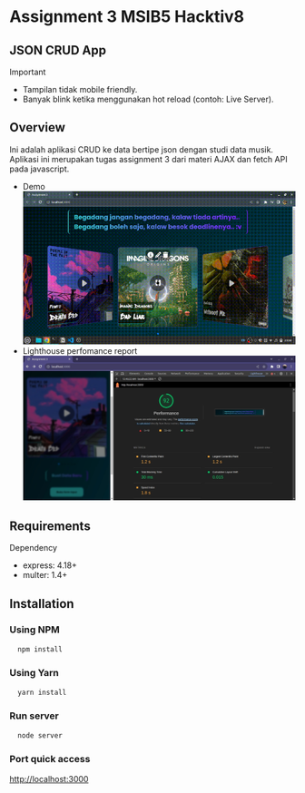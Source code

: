 # Assignment 3 MSIB5 Hacktiv8
## JSON CRUD App

> [!IMPORTANT]
> * Tampilan tidak mobile friendly.
> * Banyak blink ketika menggunakan hot reload (contoh: Live Server).

## Overview
Ini adalah aplikasi CRUD ke data bertipe json dengan studi data musik. Aplikasi ini merupakan tugas assignment 3 dari materi AJAX dan fetch API pada javascript.
- Demo
![demo](./public/demo.gif)
- Lighthouse perfomance report
![performance](./public/performance.png)

## Requirements
Dependency
* express: 4.18+
* multer: 1.4+

## Installation
### Using NPM
```sh
  npm install
```
### Using Yarn
```sh
  yarn install
```
### Run server
```sh
  node server
```
### Port quick access
[http://localhost:3000](http://localhost:3000)